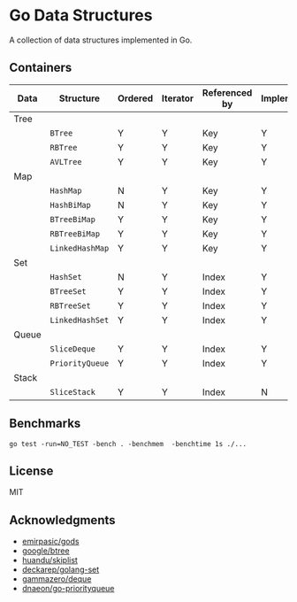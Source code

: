 # Go Data Structures

A collection of data structures implemented in Go.

## Containers

| **Data** | **Structure**   | **Ordered** | **Iterator** | **Referenced by** | **Implemented** |
| -------- | --------------- | ----------- | ------------ | ----------------- | --------------- |
| Tree     |                 |             |              |                   |                 |
|          | `BTree`         | Y           | Y            | Key               | Y               |
|          | `RBTree`        | Y           | Y            | Key               | Y               |
|          | `AVLTree`       | Y           | Y            | Key               | Y               |
| Map      |                 |             |              |                   |                 |
|          | `HashMap`       | N           | Y            | Key               | Y               |
|          | `HashBiMap`     | N           | Y            | Key               | Y               |
|          | `BTreeBiMap`    | Y           | Y            | Key               | Y               |
|          | `RBTreeBiMap`   | Y           | Y            | Key               | Y               |
|          | `LinkedHashMap` | Y           | Y            | Key               | Y               |
| Set      |                 |             |              |                   |                 |
|          | `HashSet`       | N           | Y            | Index             | Y               |
|          | `BTreeSet`      | Y           | Y            | Index             | Y               |
|          | `RBTreeSet`     | Y           | Y            | Index             | Y               |
|          | `LinkedHashSet` | Y           | Y            | Index             | Y               |
| Queue    |                 |             |              |                   |                 |
|          | `SliceDeque`    | Y           | Y            | Index             | Y               |
|          | `PriorityQueue` | Y           | Y            | Index             | Y               |
| Stack    |                 |             |              |                   |                 |
|          | `SliceStack`    | Y           | Y            | Index             | N               |

## Benchmarks

```shell
go test -run=NO_TEST -bench . -benchmem  -benchtime 1s ./...
```

## License

MIT

## Acknowledgments

- [emirpasic/gods](https://github.com/emirpasic/gods)
- [google/btree](https://github.com/google/btree/tree/master)
- [huandu/skiplist](https://github.com/huandu/skiplist)
- [deckarep/golang-set](https://github.com/deckarep/golang-set)
- [gammazero/deque](https://github.com/gammazero/deque)
- [dnaeon/go-priorityqueue](https://github.com/dnaeon/go-priorityqueue)
